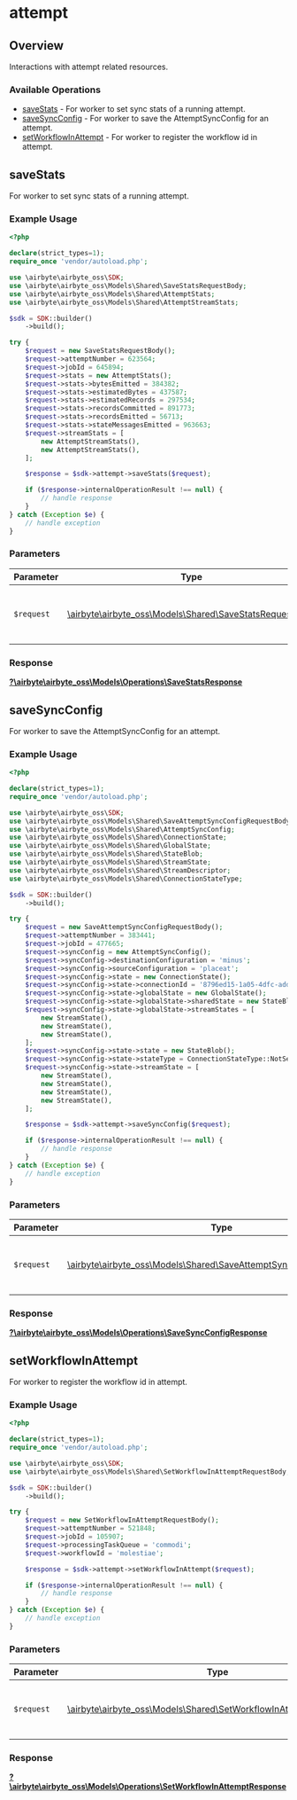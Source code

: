 # attempt

## Overview

Interactions with attempt related resources.

### Available Operations

* [saveStats](#savestats) - For worker to set sync stats of a running attempt.
* [saveSyncConfig](#savesyncconfig) - For worker to save the AttemptSyncConfig for an attempt.
* [setWorkflowInAttempt](#setworkflowinattempt) - For worker to register the workflow id in attempt.

## saveStats

For worker to set sync stats of a running attempt.

### Example Usage

```php
<?php

declare(strict_types=1);
require_once 'vendor/autoload.php';

use \airbyte\airbyte_oss\SDK;
use \airbyte\airbyte_oss\Models\Shared\SaveStatsRequestBody;
use \airbyte\airbyte_oss\Models\Shared\AttemptStats;
use \airbyte\airbyte_oss\Models\Shared\AttemptStreamStats;

$sdk = SDK::builder()
    ->build();

try {
    $request = new SaveStatsRequestBody();
    $request->attemptNumber = 623564;
    $request->jobId = 645894;
    $request->stats = new AttemptStats();
    $request->stats->bytesEmitted = 384382;
    $request->stats->estimatedBytes = 437587;
    $request->stats->estimatedRecords = 297534;
    $request->stats->recordsCommitted = 891773;
    $request->stats->recordsEmitted = 56713;
    $request->stats->stateMessagesEmitted = 963663;
    $request->streamStats = [
        new AttemptStreamStats(),
        new AttemptStreamStats(),
    ];

    $response = $sdk->attempt->saveStats($request);

    if ($response->internalOperationResult !== null) {
        // handle response
    }
} catch (Exception $e) {
    // handle exception
}
```

### Parameters

| Parameter                                                                                              | Type                                                                                                   | Required                                                                                               | Description                                                                                            |
| ------------------------------------------------------------------------------------------------------ | ------------------------------------------------------------------------------------------------------ | ------------------------------------------------------------------------------------------------------ | ------------------------------------------------------------------------------------------------------ |
| `$request`                                                                                             | [\airbyte\airbyte_oss\Models\Shared\SaveStatsRequestBody](../../models/shared/SaveStatsRequestBody.md) | :heavy_check_mark:                                                                                     | The request object to use for the request.                                                             |


### Response

**[?\airbyte\airbyte_oss\Models\Operations\SaveStatsResponse](../../models/operations/SaveStatsResponse.md)**


## saveSyncConfig

For worker to save the AttemptSyncConfig for an attempt.

### Example Usage

```php
<?php

declare(strict_types=1);
require_once 'vendor/autoload.php';

use \airbyte\airbyte_oss\SDK;
use \airbyte\airbyte_oss\Models\Shared\SaveAttemptSyncConfigRequestBody;
use \airbyte\airbyte_oss\Models\Shared\AttemptSyncConfig;
use \airbyte\airbyte_oss\Models\Shared\ConnectionState;
use \airbyte\airbyte_oss\Models\Shared\GlobalState;
use \airbyte\airbyte_oss\Models\Shared\StateBlob;
use \airbyte\airbyte_oss\Models\Shared\StreamState;
use \airbyte\airbyte_oss\Models\Shared\StreamDescriptor;
use \airbyte\airbyte_oss\Models\Shared\ConnectionStateType;

$sdk = SDK::builder()
    ->build();

try {
    $request = new SaveAttemptSyncConfigRequestBody();
    $request->attemptNumber = 383441;
    $request->jobId = 477665;
    $request->syncConfig = new AttemptSyncConfig();
    $request->syncConfig->destinationConfiguration = 'minus';
    $request->syncConfig->sourceConfiguration = 'placeat';
    $request->syncConfig->state = new ConnectionState();
    $request->syncConfig->state->connectionId = '8796ed15-1a05-4dfc-addf-7cc78ca1ba92';
    $request->syncConfig->state->globalState = new GlobalState();
    $request->syncConfig->state->globalState->sharedState = new StateBlob();
    $request->syncConfig->state->globalState->streamStates = [
        new StreamState(),
        new StreamState(),
        new StreamState(),
    ];
    $request->syncConfig->state->state = new StateBlob();
    $request->syncConfig->state->stateType = ConnectionStateType::NotSet;
    $request->syncConfig->state->streamState = [
        new StreamState(),
        new StreamState(),
        new StreamState(),
        new StreamState(),
    ];

    $response = $sdk->attempt->saveSyncConfig($request);

    if ($response->internalOperationResult !== null) {
        // handle response
    }
} catch (Exception $e) {
    // handle exception
}
```

### Parameters

| Parameter                                                                                                                      | Type                                                                                                                           | Required                                                                                                                       | Description                                                                                                                    |
| ------------------------------------------------------------------------------------------------------------------------------ | ------------------------------------------------------------------------------------------------------------------------------ | ------------------------------------------------------------------------------------------------------------------------------ | ------------------------------------------------------------------------------------------------------------------------------ |
| `$request`                                                                                                                     | [\airbyte\airbyte_oss\Models\Shared\SaveAttemptSyncConfigRequestBody](../../models/shared/SaveAttemptSyncConfigRequestBody.md) | :heavy_check_mark:                                                                                                             | The request object to use for the request.                                                                                     |


### Response

**[?\airbyte\airbyte_oss\Models\Operations\SaveSyncConfigResponse](../../models/operations/SaveSyncConfigResponse.md)**


## setWorkflowInAttempt

For worker to register the workflow id in attempt.

### Example Usage

```php
<?php

declare(strict_types=1);
require_once 'vendor/autoload.php';

use \airbyte\airbyte_oss\SDK;
use \airbyte\airbyte_oss\Models\Shared\SetWorkflowInAttemptRequestBody;

$sdk = SDK::builder()
    ->build();

try {
    $request = new SetWorkflowInAttemptRequestBody();
    $request->attemptNumber = 521848;
    $request->jobId = 105907;
    $request->processingTaskQueue = 'commodi';
    $request->workflowId = 'molestiae';

    $response = $sdk->attempt->setWorkflowInAttempt($request);

    if ($response->internalOperationResult !== null) {
        // handle response
    }
} catch (Exception $e) {
    // handle exception
}
```

### Parameters

| Parameter                                                                                                                    | Type                                                                                                                         | Required                                                                                                                     | Description                                                                                                                  |
| ---------------------------------------------------------------------------------------------------------------------------- | ---------------------------------------------------------------------------------------------------------------------------- | ---------------------------------------------------------------------------------------------------------------------------- | ---------------------------------------------------------------------------------------------------------------------------- |
| `$request`                                                                                                                   | [\airbyte\airbyte_oss\Models\Shared\SetWorkflowInAttemptRequestBody](../../models/shared/SetWorkflowInAttemptRequestBody.md) | :heavy_check_mark:                                                                                                           | The request object to use for the request.                                                                                   |


### Response

**[?\airbyte\airbyte_oss\Models\Operations\SetWorkflowInAttemptResponse](../../models/operations/SetWorkflowInAttemptResponse.md)**


